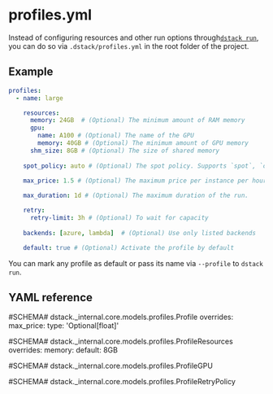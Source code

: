 # profiles.yml

Instead of configuring resources and other run options through[`dstack run`](cli/run.md), 
you can do so via `.dstack/profiles.yml` in the root folder of the project. 

## Example

<div editor-title=".dstack/profiles.yml"> 

```yaml
profiles:
  - name: large

    resources:
      memory: 24GB  # (Optional) The minimum amount of RAM memory
      gpu:
        name: A100 # (Optional) The name of the GPU
        memory: 40GB # (Optional) The minimum amount of GPU memory 
      shm_size: 8GB # (Optional) The size of shared memory
    
    spot_policy: auto # (Optional) The spot policy. Supports `spot`, `on-demand, and `auto`.

    max_price: 1.5 # (Optional) The maximum price per instance per hour
    
    max_duration: 1d # (Optional) The maximum duration of the run.

    retry:
      retry-limit: 3h # (Optional) To wait for capacity
    
    backends: [azure, lambda]  # (Optional) Use only listed backends 

    default: true # (Optional) Activate the profile by default
```

</div>

You can mark any profile as default or pass its name via `--profile` to `dstack run`.

## YAML reference

#SCHEMA# dstack._internal.core.models.profiles.Profile
    overrides:
      max_price:
        type: 'Optional[float]'


#SCHEMA# dstack._internal.core.models.profiles.ProfileResources
    overrides:
      memory:
        default: 8GB

#SCHEMA# dstack._internal.core.models.profiles.ProfileGPU

#SCHEMA# dstack._internal.core.models.profiles.ProfileRetryPolicy
